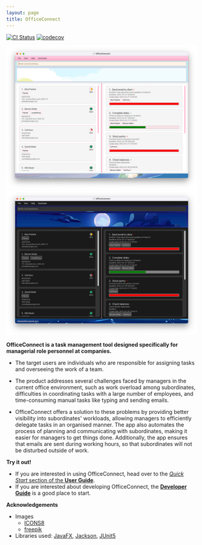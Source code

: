 ```yaml
---
layout: page
title: OfficeConnect
---
```


[![CI Status](https://github.com/AY2223S2-CS2103-F10-1/tp/workflows/Java%20CI/badge.svg)](https://github.com/AY2223S2-CS2103-F10-1/tp/actions)
[![codecov](https://codecov.io/gh/AY2223S2-CS2103-F10-1/tp/branch/master/graph/badge.svg)](https://codecov.io/gh/AY2223S2-CS2103-F10-1/tp)

![Ui](images/Ui.png)
![Ui](images/UiDark.png)

**OfficeConnect is a task management tool designed specifically for managerial role personnel at companies.**

- The target users are individuals who are responsible for assigning tasks and overseeing the work of a team.

- The product addresses several challenges faced by managers in the current office environment, such as work overload among subordinates, difficulties in coordinating tasks with a large number of employees, and time-consuming manual tasks like typing and sending emails.

- OfficeConnect offers a solution to these problems by providing better visibility into subordinates' workloads, allowing managers to efficiently delegate tasks in an organised manner. The app also automates the process of planning and communicating with subordinates, making it easier for managers to get things done. Additionally, the app ensures that emails are sent during working hours, so that subordinates will not be disturbed outside of work.

**Try it out!**
* If you are interested in using OfficeConnect, head over to the [_Quick Start_ section of the **User Guide**](UserGuide.html#quick-start).
* If you are interested about developing OfficeConnect, the [**Developer Guide**](DeveloperGuide.html) is a good place to start.


**Acknowledgements**
* Images
    - [ICONS8](https://icons8.com/)
    - [freepik](https://www.freepik.com/)
* Libraries used: [JavaFX](https://openjfx.io/), [Jackson](https://github.com/FasterXML/jackson), [JUnit5](https://github.com/junit-team/junit5)
